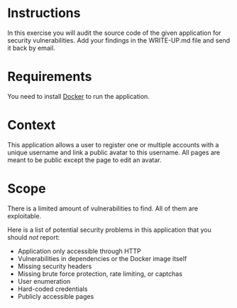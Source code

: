 # Instructions

In this exercise you will audit the source code of the given application for security vulnerabilities.
Add your findings in the WRITE-UP.md file and send it back by email.

# Requirements

You need to install [Docker](https://docs.docker.com/get-docker/) to run the application.

# Context

This application allows a user to register one or multiple accounts with a unique username and link a public avatar to this username.
All pages are meant to be public except the page to edit an avatar.

# Scope

There is a limited amount of vulnerabilities to find. All of them are exploitable.

Here is a list of potential security problems in this application that you should *not* report:
* Application only accessible through HTTP
* Vulnerabilities in dependencies or the Docker image itself
* Missing security headers
* Missing brute force protection, rate limiting, or captchas
* User enumeration
* Hard-coded credentials
* Publicly accessible pages
